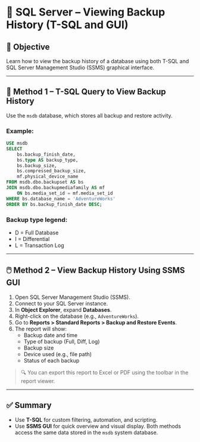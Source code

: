 
# 🧪 SQL Server – Viewing Backup History (T-SQL and GUI)

## 🎯 Objective

Learn how to view the backup history of a database using both T-SQL and SQL Server Management Studio (SSMS) graphical interface.

---

## 🔢 Method 1 – T-SQL Query to View Backup History

Use the `msdb` database, which stores all backup and restore activity.

### Example:

```sql
USE msdb
SELECT 
    bs.backup_finish_date,
    bs.type AS backup_type,
    bs.backup_size,
    bs.compressed_backup_size,
    mf.physical_device_name
FROM msdb.dbo.backupset AS bs
JOIN msdb.dbo.backupmediafamily AS mf 
    ON bs.media_set_id = mf.media_set_id
WHERE bs.database_name = 'AdventureWorks'
ORDER BY bs.backup_finish_date DESC;
```

### Backup type legend:
- D = Full Database
- I = Differential
- L = Transaction Log

---

## 🖱️ Method 2 – View Backup History Using SSMS GUI

1. Open SQL Server Management Studio (SSMS).
2. Connect to your SQL Server instance.
3. In **Object Explorer**, expand **Databases**.
4. Right-click on the database (e.g., `AdventureWorks`).
5. Go to **Reports > Standard Reports > Backup and Restore Events**.
6. The report will show:
   - Backup date and time
   - Type of backup (Full, Diff, Log)
   - Backup size
   - Device used (e.g., file path)
   - Status of each backup

> 🔍 You can export this report to Excel or PDF using the toolbar in the report viewer.

---

## ✅ Summary

- Use **T-SQL** for custom filtering, automation, and scripting.
- Use **SSMS GUI** for quick overview and visual display.
Both methods access the same data stored in the `msdb` system database.
